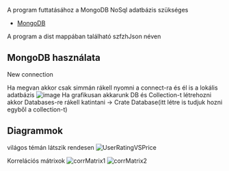 A program futtatásához a MongoDB NoSql adatbázis szükséges
- [MongoDB](https://www.mongodb.com/try/download/community)

A program a dist mappában található szfzhJson néven

## MongoDB használata 
New connection

Ha megvan akkor csak simmán rákell nyomni a connect-ra és él is a lokális adatbázis
![image](https://user-images.githubusercontent.com/46134377/166658553-58a1d2bf-5f1a-477b-aa56-9c9f0d9dbe97.png)
Ha grafikusan akkarunk DB és Collection-t létrehozni akkor Databases-re rákell katintani -> Crate Database(itt létre is tudjuk hozni egyből a collection-t)

## Diagrammok
világos témán látszik rendesen
![UserRatingVSPrice](https://user-images.githubusercontent.com/43006387/166664957-154b0f14-4d03-435c-b673-16319229bb61.png)

Korrelációs mátrixok
![corrMatrix1](https://user-images.githubusercontent.com/43006387/166664788-6fedfaff-54a5-4bb1-abd0-5f0f6029a231.png)
![corrMatrix2](https://user-images.githubusercontent.com/43006387/166664856-2c4d422b-1ae1-4c00-8af2-72e9bfbfbd33.png)



